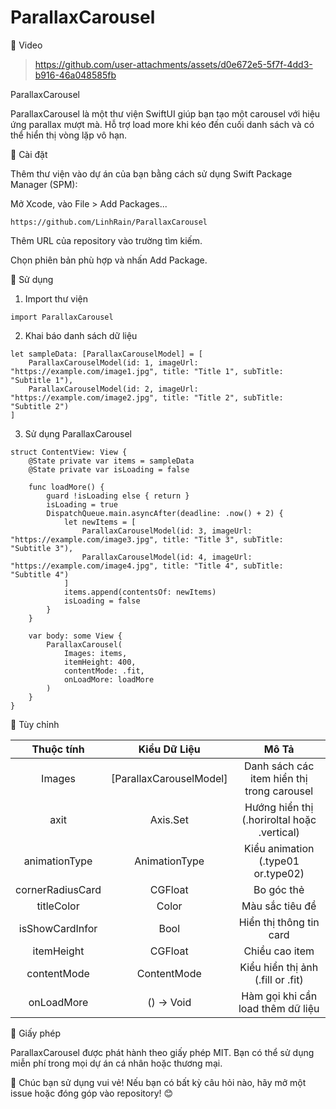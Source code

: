 # ParallaxCarousel
🚀 Video

>
>https://github.com/user-attachments/assets/d0e672e5-5f7f-4dd3-b916-46a048585fb
>


ParallaxCarousel

ParallaxCarousel là một thư viện SwiftUI giúp bạn tạo một carousel với hiệu ứng parallax mượt mà. Hỗ trợ load more khi kéo đến cuối danh sách và có thể hiển thị vòng lặp vô hạn.

🚀 Cài đặt

Thêm thư viện vào dự án của bạn bằng cách sử dụng Swift Package Manager (SPM):

Mở Xcode, vào File > Add Packages...
```
https://github.com/LinhRain/ParallaxCarousel
```

Thêm URL của repository vào trường tìm kiếm.

Chọn phiên bản phù hợp và nhấn Add Package.

📌 Sử dụng

1. Import thư viện
```
import ParallaxCarousel
```
2. Khai báo danh sách dữ liệu
```
let sampleData: [ParallaxCarouselModel] = [
    ParallaxCarouselModel(id: 1, imageUrl: "https://example.com/image1.jpg", title: "Title 1", subTitle: "Subtitle 1"),
    ParallaxCarouselModel(id: 2, imageUrl: "https://example.com/image2.jpg", title: "Title 2", subTitle: "Subtitle 2")
]
```
3. Sử dụng ParallaxCarousel
```
struct ContentView: View {
    @State private var items = sampleData
    @State private var isLoading = false

    func loadMore() {
        guard !isLoading else { return }
        isLoading = true
        DispatchQueue.main.asyncAfter(deadline: .now() + 2) {
            let newItems = [
                ParallaxCarouselModel(id: 3, imageUrl: "https://example.com/image3.jpg", title: "Title 3", subTitle: "Subtitle 3"),
                ParallaxCarouselModel(id: 4, imageUrl: "https://example.com/image4.jpg", title: "Title 4", subTitle: "Subtitle 4")
            ]
            items.append(contentsOf: newItems)
            isLoading = false
        }
    }
    
    var body: some View {
        ParallaxCarousel(
            Images: items,
            itemHeight: 400,
            contentMode: .fit,
            onLoadMore: loadMore
        )
    }
}
```

🎨 Tùy chỉnh

| Thuộc tính | Kiểu Dữ Liệu    | Mô Tả    |
| :-----: | :---: | :---: |
| Images | [ParallaxCarouselModel] | Danh sách các item hiển thị trong carousel | 
| axit | Axis.Set | Hướng hiển thị (.horiroltal hoặc .vertical) | 
| animationType | AnimationType | Kiểu animation (.type01 or.type02) | 
| cornerRadiusCard | CGFloat |Bo góc thẻ | 
| titleColor | Color | Màu sắc tiêu đề | 
| isShowCardInfor | Bool | Hiển thị thông tin card | 
| itemHeight | CGFloat | Chiều cao item | 
| contentMode | ContentMode | Kiểu hiển thị ảnh (.fill or .fit) | 
| onLoadMore | () -> Void | Hàm gọi khi cần load thêm dữ liệu | 

📜 Giấy phép

ParallaxCarousel được phát hành theo giấy phép MIT. Bạn có thể sử dụng miễn phí trong mọi dự án cá nhân hoặc thương mại.

🚀 Chúc bạn sử dụng vui vẻ! Nếu bạn có bất kỳ câu hỏi nào, hãy mở một issue hoặc đóng góp vào repository! 😊
